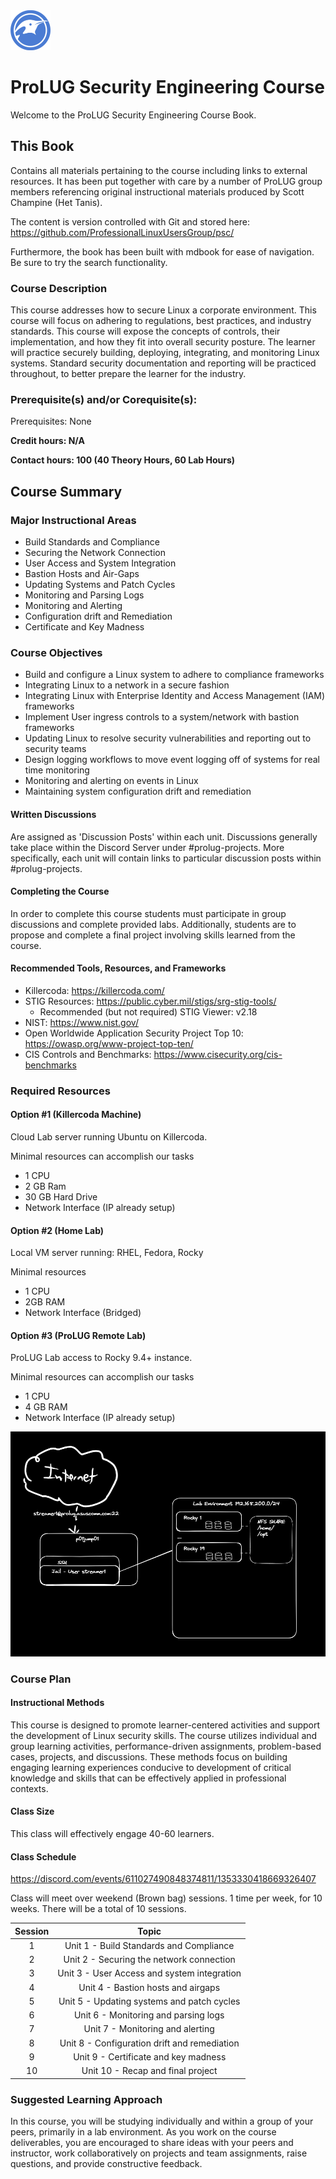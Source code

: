 <div class="flex-container">
        <img src="https://github.com/ProfessionalLinuxUsersGroup/img/blob/main/Assets/Logos/ProLUG_Round_Transparent_LOGO.png?raw=true" width="64" height="64"></img>
    <p>
        <h1>ProLUG Security Engineering Course</h1>
    </p>
</div>

Welcome to the ProLUG Security Engineering Course Book.

## This Book

Contains all materials pertaining to the course including links to external resources.
It has been put together with care by a number of ProLUG group members referencing original
instructional materials produced by Scott Champine (Het Tanis).

The content is version controlled with Git and stored here: <https://github.com/ProfessionalLinuxUsersGroup/psc/>

Furthermore, the book has been built with mdbook for ease of navigation. Be sure to try the search functionality.

### Course Description

This course addresses how to secure Linux a corporate environment. This course will focus on adhering
to regulations, best practices, and industry standards. This course will expose the concepts of controls,
their implementation, and how they fit into overall security posture. The learner will practice securely
building, deploying, integrating, and monitoring Linux systems. Standard security documentation and
reporting will be practiced throughout, to better prepare the learner for the industry.

### Prerequisite(s) and/or Corequisite(s):

Prerequisites: None

**Credit hours: N/A**

**Contact hours: 100 (40 Theory Hours, 60 Lab Hours)**

## Course Summary

### Major Instructional Areas

- Build Standards and Compliance
- Securing the Network Connection
- User Access and System Integration
- Bastion Hosts and Air-Gaps
- Updating Systems and Patch Cycles
- Monitoring and Parsing Logs
- Monitoring and Alerting
- Configuration drift and Remediation
- Certificate and Key Madness

### Course Objectives

- Build and configure a Linux system to adhere to compliance frameworks
- Integrating Linux to a network in a secure fashion
- Integrating Linux with Enterprise Identity and Access Management (IAM) frameworks
- Implement User ingress controls to a system/network with bastion frameworks
- Updating Linux to resolve security vulnerabilities and reporting out to security teams
- Design logging workflows to move event logging off of systems for real time monitoring
- Monitoring and alerting on events in Linux
- Maintaining system configuration drift and remediation

#### Written Discussions

Are assigned as 'Discussion Posts' within each unit. Discussions generally take place
within the Discord Server under #prolug-projects. More specifically, each unit will
contain links to particular discussion posts within #prolug-projects.

#### Completing the Course

In order to complete this course students must participate in group discussions and
complete provided labs. Additionally, students are to propose and complete a final
project involving skills learned from the course.

<!-- <div class="warning"> -->
<!-- <strong>Note</strong>: If any lab download does not work, check the <code>/labs</code> folder on the server for a <code>[course]_[unit#].zip</code> file to complete the activities. -->
<!-- </div> -->

#### Recommended Tools, Resources, and Frameworks

- Killercoda: <https://killercoda.com/>
- STIG Resources: <https://public.cyber.mil/stigs/srg-stig-tools/>
  - Recommended (but not required) STIG Viewer: v2.18
- NIST: <https://www.nist.gov/>
- Open Worldwide Application Security Project Top 10: <https://owasp.org/www-project-top-ten/>
- CIS Controls and Benchmarks: <https://www.cisecurity.org/cis-benchmarks>

### Required Resources

#### Option #1 (Killercoda Machine)

Cloud Lab server running Ubuntu on Killercoda.

Minimal resources can accomplish our tasks

- 1 CPU
- 2 GB Ram
- 30 GB Hard Drive
- Network Interface (IP already setup)

#### Option #2 (Home Lab)

Local VM server running: RHEL, Fedora, Rocky

Minimal resources

- 1 CPU
- 2GB RAM
- Network Interface (Bridged)

#### Option #3 (ProLUG Remote Lab)

ProLUG Lab access to Rocky 9.4+ instance.

Minimal resources can accomplish our tasks

- 1 CPU
- 4 GB RAM
- Network Interface (IP already setup)

![ProLUG Lab](./assets/images/syllabus-lab.png)

### Course Plan

#### Instructional Methods

This course is designed to promote learner-centered activities and support the development of Linux
security skills. The course utilizes individual and group learning activities, performance-driven
assignments, problem-based cases, projects, and discussions. These methods focus on building
engaging learning experiences conducive to development of critical knowledge and skills that can be
effectively applied in professional contexts.

#### Class Size

This class will effectively engage 40-60 learners.

#### Class Schedule

<https://discord.com/events/611027490848374811/1353330418669326407>

Class will meet over weekend (Brown bag) sessions. 1 time per week, for 10 weeks. There will be a total
of 10 sessions.

| Session |                    Topic                     |
| :-----: | :------------------------------------------: |
|    1    |   Unit 1 - Build Standards and Compliance    |
|    2    |   Unit 2 - Securing the network connection   |
|    3    | Unit 3 - User Access and system integration  |
|    4    |      Unit 4 - Bastion hosts and airgaps      |
|    5    |  Unit 5 - Updating systems and patch cycles  |
|    6    |     Unit 6 - Monitoring and parsing logs     |
|    7    |       Unit 7 - Monitoring and alerting       |
|    8    | Unit 8 - Configuration drift and remediation |
|    9    |     Unit 9 - Certificate and key madness     |
|   10    |      Unit 10 - Recap and final project       |

### Suggested Learning Approach

In this course, you will be studying individually and within a group of your peers,
primarily in a lab environment. As you work on the course deliverables, you are
encouraged to share ideas with your peers and instructor, work collaboratively on
projects and team assignments, raise questions, and provide constructive feedback.
